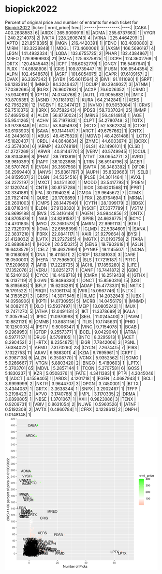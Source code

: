 # biopick2022
Percent of original price and number of entrants for each ticket for [Biopick2022](https://twitter.com/hashtag/Biopick2022)
|ticker |  nrml_price| freq|
|:------|-----------:|----:|
|CABA   | 400.2638583|    6|
|ARDX   | 365.9090916|    5|
|ADMA   | 255.6737663|    1|
|VYGR   | 240.2214073|    2|
|VKTX   | 228.2608743|    4|
|VRNA   | 225.4464299|    2|
|APTO   | 221.8518395|    8|
|IMGN   | 216.4420391|    1|
|FENC   | 183.4090800|    2|
|MIRM   | 183.3228848|    1|
|MDGL   | 173.4600061|    3|
|AXSM   | 166.5696197|    4|
|LEGN   | 141.4932334|    1|
|LQDA   | 133.6755725|    2|
|PHAR   | 132.4384867|    1|
|MREO   | 129.9999933|   21|
|BMEA   | 125.6375825|    1|
|DCPH   | 124.3602769|    1|
|ORTX   | 120.4545443|    5|
|ICPT   | 116.6052779|    1|
|ONCY   | 116.5467641|    1|
|PLRX   | 114.8888906|    1|
|CRIS   | 109.8739447|   15|
|FUSN   | 106.9544354|    2|
|ALPN   | 102.4548678|    1|
|ASRT   | 101.6054975|    2|
|CAPR   |  97.6109157|    2|
|DVAX   |  96.3397342|    1|
|SYBX   |  95.6611564|    2|
|BIVI   |  91.1111090|    1|
|SRPT   |  89.1282614|    1|
|MNKD   |  84.3249437|    1|
|OCUP   |  80.2949027|    3|
|ATNM   |  77.0382685|    3|
|BLRX   |  76.9607883|    1|
|ACXP   |  76.6026352|    1|
|CRMD   |  75.9340611|    1|
|OPTN   |  74.0740768|    2|
|AUTL   |  70.9055882|    9|
|IMTX   |  70.8705351|    2|
|ASND   |  70.1181912|    1|
|KURA   |  64.2142841|    1|
|XERS   |  62.7952210|   12|
|NGENF  |  62.3474121|    2|
|NVNO   |  60.5053084|    1|
|CRVS   |  59.7510376|    3|
|IBRX   |  58.7582243|    4|
|PDSB   |  58.7037024|   25|
|IMMP   |  57.4695124|    4|
|ALDX   |  56.8750024|    2|
|MRNS   |  56.4814813|    1|
|AGE    |  55.9541265|    1|
|ACHV   |  55.7197933|    1|
|CLPT   |  54.2780749|    3|
|TGTX   |  53.9736848|    9|
|ACIU   |  53.9494978|    1|
|BCTX   |  52.5362324|    3|
|CTXR   |  50.6103903|    1|
|SAVA   |  50.1144147|    7|
|ARCT   |  49.6757662|    1|
|CNTX   |  49.2443610|    1|
|ABUS   |  48.4575820|    8|
|MDWD   |  48.4261488|    1|
|LCTX   |  45.1020407|    1|
|CRDL   |  44.8648634|    2|
|ZYME   |  44.6003674|    2|
|BCRX   |  43.3574004|    6|
|ARMP   |  43.0748191|    1|
|GLSI   |  42.1496101|    1|
|CLSD   |  41.2727269|    2|
|ARWR   |  40.8144770|    3|
|VERV   |  40.5749945|    1|
|OCUL   |  39.8134889|    8|
|PHAT   |  39.7813919|    1|
|VTVT   |  39.0954771|    3|
|AVRO   |  38.9610399|    1|
|RAPT   |  38.1023688|    1|
|LTRN   |  36.5914796|    3|
|ACER   |  36.5701767|    1|
|EVGN   |  36.3597568|    1|
|SWTX   |  36.3483382|    1|
|XFOR   |  36.2969440|    3|
|ANVS   |  35.8361787|    3|
|AUPH   |  35.8329663|   17|
|SELB   |  34.8159507|    2|
|CLGN   |  34.5354516|    1|
|PLSE   |  34.3011464|    1|
|AVXL   |  34.2272197|    2|
|MXCT   |  34.1511302|    1|
|MODD   |  33.5417793|    1|
|PGEN   |  31.1320744|    1|
|CNTB   |  30.8757286|    1|
|SIOX   |  30.6201568|   11|
|PPBT   |  30.3341881|    1|
|IPA    |  30.1194028|    4|
|GMDA   |  29.9645672|    7|
|CTMX   |  29.7921474|    1|
|QURE   |  29.1706859|    1|
|IFRX   |  28.6764694|    1|
|MRNA   |  28.2601003|    1|
|CMPS   |  28.1447949|    1|
|CYTH   |  28.1099179|    2|
|BDSX   |  28.0718341|    1|
|ELDN   |  27.9138320|    3|
|NSCIF  |  27.3377789|    1|
|VSTM   |  26.8699188|    4|
|BVS    |  25.3416148|    1|
|AGEN   |  24.9844856|    2|
|ONTX   |  24.8705878|    1|
|INAB   |  24.8291587|    1|
|SPRB   |  24.6636775|    1|
|BCYC   |  24.4701835|    1|
|MYO    |  23.2651573|    1|
|AMRN   |  22.8991113|    1|
|BTAI   |  22.7329079|    5|
|IOVA   |  22.6558396|    1|
|GLMD   |  22.5384609|    1|
|SANA   |  22.3837210|    1|
|FBRX   |  22.0841117|    1|
|XAIR   |  21.9279664|    8|
|BYSI   |  21.4128032|    2|
|LVTX   |  21.2727265|    4|
|MGTX   |  21.0193758|    2|
|TARA   |  20.8888884|    1|
|HOOK   |  20.5150215|    2|
|SENS   |  19.7902618|    1|
|ASLN   |  19.6428579|    2|
|CELZ   |  19.4637999|    1|
|PYNKF  |  19.1145507|    1|
|NCNA   |  19.0168059|    1|
|DNA    |  18.4115511|    2|
|CRDF   |  18.1381033|    3|
|DARE   |  18.0500001|    2|
|HEPA   |  17.7596500|    2|
|SLS    |  17.7215187|    1|
|PRTG   |  17.5209699|    7|
|AFIB   |  17.2228735|    3|
|ACHL   |  17.1856280|    2|
|LIFE   |  17.1352076|    2|
|VERU   |  16.8251277|    1|
|CANF   |  16.7441872|    2|
|GBIO   |  16.5240106|    1|
|CYCC   |  16.4498718|   11|
|CMRX   |  16.2519438|    4|
|GTHX   |  16.0137119|    2|
|LGVN   |  15.9486330|    1|
|ONCT   |  15.8590316|   15|
|QSI    |  15.8195683|    1|
|BFLY   |  15.6203281|    1|
|ADAP   |  15.4773331|   15|
|NKTX   |  15.1791522|    1|
|PRQR   |  15.1061174|    3|
|VIRI   |  15.0967746|    1|
|NLTX   |  14.3153527|    3|
|GRTS   |  14.3071545|    8|
|RLMD   |  14.2032843|    3|
|UBX    |  14.0958906|    1|
|KPTI   |  14.0730955|    5|
|MCRB   |  14.0456179|    1|
|MNMD   |  14.0082117|    1|
|XLO    |  13.5937497|    1|
|MEIP   |  13.0805242|    1|
|IMUX   |  12.7471270|    5|
|ATHA   |  12.0491181|    2|
|IKT    |  11.3378689|    2|
|KALA   |  11.3057854|    2|
|IPSC   |  11.0970998|    1|
|SEEL   |  11.0245400|    3|
|PAVM   |  10.8821131|    9|
|CMMB   |  10.8681156|    1|
|TLIS   |  10.1745631|    1|
|PHIO   |  10.1250003|    4|
|PSTV   |   9.8006347|    1|
|VINC   |   9.7154078|    1|
|BCAB   |   9.2969950|    1|
|GTBP   |   9.2557377|    1|
|BCEL   |   9.0429040|    1|
|ATRA   |   8.5977157|    1|
|DRUG   |   8.5798105|    1|
|BNTC   |   8.3295913|    1|
|ACET   |   8.2904521|    2|
|HRTX   |   8.2354875|    1|
|EIGR   |   7.7842006|    3|
|PSNL   |   7.6384022|    1|
|AFMD   |   7.3170290|   23|
|CYCN   |   7.2674415|    7|
|PIRS   |   7.1322753|   11|
|ARAV   |   6.9863011|    4|
|KZIA   |   6.7695961|    1|
|CKPT   |   6.3987138|    9|
|ALZN   |   6.3508770|    1|
|VCNX   |   5.9352562|    1|
|SGMO   |   5.9266667|    7|
|VTGN   |   5.8803420|    2|
|BNGO   |   5.4180603|    1|
|LPTX   |   5.3703701|   65|
|MDVL   |   5.2857144|    1|
|TCON   |   5.2707581|    6|
|GOSS   |   5.1830237|    1|
|KZR    |   5.0508376|    1|
|FATE   |   4.3411383|    1|
|PTPI   |   4.2045046|    1|
|ADCT   |   4.1559405|    1|
|ARDS   |   4.1201718|    1|
|FGEN   |   4.0687943|    1|
|BCLI   |   3.9999999|    2|
|NKTR   |   3.9644707|    3|
|OPGN   |   3.7450001|    1|
|BTTX   |   3.4344087|    1|
|GRTX   |   3.3638344|    1|
|SNPX   |   3.2902467|    1|
|TFFP   |   3.2198423|    2|
|APVO   |   3.1740788|    3|
|IMPL   |   3.1170335|    2|
|DRMA   |   3.0890805|    1|
|NBSE   |   1.3701067|    1|
|XXII   |   0.9823086|    3|
|TENX   |   0.9206731|    1|
|VBIV   |   0.8631054|    2|
|NUWE   |   0.5960526|    1|
|ATNF   |   0.5192308|    2|
|AVTX   |   0.4960784|    1|
|CFRX   |   0.1228612|    2|
|ONPH   |   0.0148148|    1|
![retvspicks](biopicks.png?raw=true)
